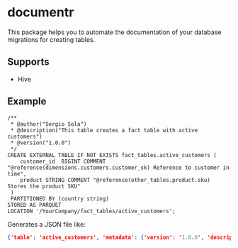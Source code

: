 # documentr

This package helps you to automate the documentation of your database migrations for creating tables. 

## Supports
- Hive

## Example
```
/**
 * @author("Sergio Sola")
 * @description("This table creates a fact table with active customers")
 * @version("1.0.0")
 */
CREATE EXTERNAL TABLE IF NOT EXISTS fact_tables.active_customers (
    customer_id  BIGINT COMMENT "@reference(dimensions.customers.customer_sk) Reference to customer in time",
    product STRING COMMENT "@reference(other_tables.product.sku) Stores the product SKU"
 )
 PARTITIONED BY (country string)
STORED AS PARQUET
LOCATION '/YourCompany/fact_tables/active_customers';
```

Generates a JSON file like:

```json
{'table': 'active_customers', 'metadata': {'version': '1.0.0', 'description': 'This table creates a fact table with active customers', 'author': 'Sergio Sola'}, 'fields': [{'comment': ' Reference to customer in time', 'type': 'BIGINT', 'name': 'customer_id', 'metadata': {'reference': 'dimensions.customers.customer_sk'}}, {'comment': ' Stores the product SKU', 'type': 'STRING', 'name': 'product', 'metadata': {'reference': 'other_tables.product.sku'}}, {'comment': '', 'type': 'STRING', 'name': 'country', 'metadata': None}], 'database': 'fact_tables'}
```
